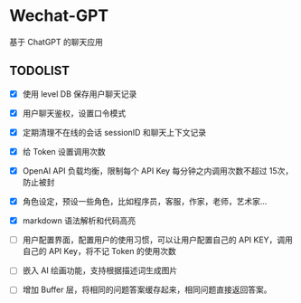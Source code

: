 # Wechat-GPT

基于 ChatGPT 的聊天应用

## TODOLIST

* [x] 使用 level DB 保存用户聊天记录
* [x] 用户聊天鉴权，设置口令模式
* [x] 定期清理不在线的会话 sessionID 和聊天上下文记录
* [x] 给 Token 设置调用次数
* [x] OpenAI API 负载均衡，限制每个 API Key 每分钟之内调用次数不超过 15次，防止被封
* [x] 角色设定，预设一些角色，比如程序员，客服，作家，老师，艺术家...
* [x] markdown 语法解析和代码高亮
* [ ] 用户配置界面，配置用户的使用习惯，可以让用户配置自己的 API KEY，调用自己的 API Key，将不记 Token 的使用次数
* [ ] 嵌入 AI 绘画功能，支持根据描述词生成图片
* [ ] 增加 Buffer 层，将相同的问题答案缓存起来，相同问题直接返回答案。

